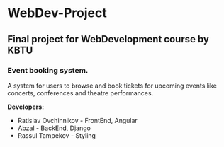 # WebDev-Project
## Final project for WebDevelopment course by KBTU

### Event booking system.

A system for users to browse and book tickets for upcoming events like concerts, conferences and theatre performances.



**Developers:**
- Ratislav Ovchinnikov - FrontEnd, Angular 
- Abzal - BackEnd, Django
- Rassul Tampekov - Styling
